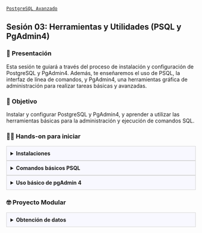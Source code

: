 [`PostgreSQL Avanzado`](../README.md)

## Sesión 03: Herramientas y Utilidades (PSQL y PgAdmin4)

### 🌿 Presentación 

Esta sesión te guiará a través del proceso de instalación y configuración de PostgreSQL y PgAdmin4. Además, te enseñaremos el uso de PSQL, la interfaz de línea de comandos, y PgAdmin4, una herramientas gráfica de administración para realizar tareas básicas y avanzadas.

### 🎯 Objetivo

Instalar y configurar PostgreSQL y PgAdmin4, y aprender a utilizar las herramientas básicas para la administración y ejecución de comandos SQL.

### 👨‍💻 Hands-on para iniciar

<details>
<summary style= "background: ghostwhite; padding: 10px; border: 1px solid lightgray; margin: 0px;"><strong>Instalaciones</strong><br/></summary>
<br/>

#### Objetivo
Instalar PostgreSQL 16 y pgAdmin4 en un sistema operativo Windows de manera correcta y configurar las bases de datos básicas.

#### Materiales Necesarios:
- Computadora con sistema operativa Windows (versión 7 en adelante).
- Conexión a Internet
- Permisos de administración en el sistema.

#### Tiempo Estimado: 
30-45 minutos.

#### Instrucciones paso a paso

1. Abrir el navegador:
   - Abre tu navegador de preferencia (Chrome, Firefox, Edge, etc.).
  
2. Ir a la página oficinal:
   - Navega a la página oficial de PostgreSQL:   
      [https://www.postgresql.org/download/windows/](https://www.postgresql.org/download/windows/)

3. Seleccionar la versión:
   - En la sección de descarga para Windows, selecciona PostgreSQL 16.

5. Descargar el instalador:
   - Haz clic en el botón de descarga y selecciona el instalador para Windows (x86-64).
   - Guarda el archivo en una ubicación de fácil acceso en tu computadora.
 
6. Ejecutar el instalador:
   - Navega hasta la ubicación donde descargaste el archivo y haz doble clic en el instalador (`postgresql-16.x-windows-x64.exe`).
  
7. Iniciar el proceso de instalación:
   - En la ventana de bienvenida, haz clic en "Next" (Siguiente).
  
8. Seleccionar la ruta de instalación:
   - Elige la ubicación donde deseas instalar PostgreSQL (por defecto es `C:\Program Files\PostgreSQL\16`).
   - Haz clic en "Next" (Siguiente).
  
9. Seleccionar componentes:
   - Deja seleccionados todos los componentes necesarios por PostgreSQL.
   - Si pgAdmin no está incluido, procede sin seleccionarlo. Lo instalaremos en otro paso.
   - Haz clic en "Next" (Siguiente).
  
10. Elegir directorio de datos:
   - Elige la ubicación del directorio de datos donde PostgreSQL almacenará las bases de datos (por defecto es `C:\Program Files\PostgreSQL\16\data`).
   - Haz clic en "Next" (Siguiente).

11. Configurar constraseña del Superusuario (postgres):
   - Ingresa una constraseña segura para el usuario `postgres`.
   - Confirma la contraseña y haz clic en "Next" (Siguiente).

12. Configurar puerto:
   - El puerto por defecto es `5432`. Puedes dejarlo así a menos que necesites cambiarlo.
   - Haz clic en "Next" (Siguiente)

13. Seleccionar región y codificación
   - Deja las opciones por defecto (región en `default` y codificación en `UTF-8`).
   - Haz clic en "Next" (Siguiente).

14. Finalizar la instalación
   - Revisa la configuración y haz clic en "Next" (Siguiente) y luego en "Finish" (Finalizar).

15. Ir a la página de descargas de pgAdmin:
   - Navega a la página de descarga de pgAdmin: [https://www.pgadmin.org/download/](https://www.pgadmin.org/download/).

16. Seleccionar la versión de Windows:
   - Haz clic en la opción para descargar pgAdmin para Windows.

17. Descargar el instalador:
   - Descarga el instalador de pgAdmin 4 y guarda el archivo en una ubicación de fácil acceso en tu computadora.

18. Ejecutar el instalador:
   - Navega hasta la ubicación donde descargaste el archivo y haz doble clic en el instalador (`pgadmin4-x.x-x86.exe`).

19. Iniciar el proceso de instalación:
   - En la ventana de bienvenida, haz cic en "Next" (Siguiente).

20. Aceptar el acuerdo de licencia:
   - Lee y acepta el acuerdo de licencia, luego haz clic en "Next" (Siguiente).

21. Seleccionar la ruta de instalación:
   - Elige la ubicación donde deseas instalar pgAdmin 4 (por defecto es `C:\Program Files\pgAdmin 4`).
   - Haz clic en "Next" (Siguiente).

22. Seleccionar el tipo de instalación:
   - Elige "Full" (Completa) para instalación instalar todas las características de pgAdmin 4.
   - Haz clic en "Next" (Siguiente)

23. Finalizar la instalación:
   - Revisa la configuración y haz clic en "Install" (Instalar).
   - Una vez completada la instalación, haz clic en "Finish" (Finalizar).

24. Abrir pgAdmin 4:
   - Ve al menú de inicio de Windows y busca `pgAdmin 4`.
   - Abre la aplicación pgAdmin 4.

25. Conectar al servidor:
   - En pgAdmin 4, haz clic en "Servers" y luego "PostgreSQL 16".
   - Ingresa la contraseña del usuario `postgres` que configuraste durante la instalación de PostgreSQL.

26. Crear una base de datos de prueba:
   - Haz clic derecho en `Databases` y selecciona `Create -> Database`.
   - Ingresa un nombre para tu nueva base de datos y haz clic en `Save`.

27. Verifica la base de datos:
   - Expande el nodo de `Databases` para ver tu nueva base de datos y asegúrate de que esté listada correctamente.

¡Felicidades! Ahora tienes PostgreSQL 16 y pgAdmin 4 instalados y configurados en tu sistema Windows. Puedes comenzar a crear y gestionar tus bases de datos utilizando pgAdmin 4 u otras herramientas de tu preferencia.

</details>

<details>
<summary style= "background: ghostwhite; padding: 10px; border: 1px solid lightgray; margin: 0px;"><strong>Comandos básicos PSQL</strong><br/></summary>
<br/>

#### Objetivo:
Aprender a usar PSQL para gestionar bases de datos PostgreSQL mediante comandos básicos y avanzados.

#### Materiales necesarios:
- PostgreSQL 16 instalado en tu sistema Windows.
- Acceso a una terminal o línea de comandos
- Conexión a Internet (opcional para consultar documentación).

#### Tiempo estimado:
45-60 minutos.

#### Instrucciones paso a paso

1. Abril la terminal o línea de comandos
   - Abre `cmd` o `PowerShell`

2. Conectar a PostgreSQL con PSQL
   - Ejecuta el siguiente comando reemplazando `username` con tu nombre de usuario PostgreSQL y `dbname` con el nombre de la base de datos a la que quieras conectarte:
      ```sql
      psql -U username -d dbname
      ```

   - Si estás utilizando la base de datos `postgres` y el usuario `postgres`, el comando sería:
      ```sql
      psql -U postgres -d postgres
      ```

3. Ingresar la contraseña:
   - Se te pedirá que ingreses la contraseña del usuario `postgres`. Escríbela y presiona `Enter`.

4. Listar bases de datos:
   - Para ver todas las bases de datos disponibles, usa:
      ```sql
      \l
      ```
5. Conectarse a una base de datos:
   - Para cambiar a otra base de datos, usa:
     ```sql
     \c dbname
     ```

6. Listar tablas:
   - Para ver todas las tablas en la base de datos actual, usa:
      ```sql
      \dt
      ```

7. Salir de PSQL:
   - Para salir del cliente PSQL usa:
      ```sql
      \q
      ```

8. Crear una tabla:
   - Crear una tabla simple llamada `empleados`:
      ```sql
      CREATE TABLE empleados (
         id SERIAL PRIMARY KEY,
         nombre VARCHAR(100),
         puesto VARCHAR(100),
         salario NUMERIC
      );
      ```

9. Insertar datos en la tabla `empleados`:
   ```sql
   INSERT INTO empleados (nombre, puesto, salario) VALUES 
   ('Juan Pérez', 'Gerente', 50000),
   ('Ana Gómez', 'Desarrollador', 40000),
   ('Luis García', 'Diseñador', 35000);
   ```

10. Consultar todos los registros de la tabla `empleados`:
   ```sql
   SELECT * FROM empleados;
   ```

11. Actualizar el salario de un empleado:
   ```sql
   UPDATE empleados SET salario = 45000 WHERE nombre = 'Ana Gómez';
   ```

12. Eliminar un registro de la tabla `empleados`:
   ```sql
   DELETE FROM empleados WHERE nombre = 'Luis Garcia';
   ```

13. Ver la estructura de la tabla `empleados`:
   ```sql
   \d empleados
   ```

14. Exportar los datos de `empleados`a un archivo CSV:
   ```sql
    \COPY empleados TO 'empleados.csv' CSV HEADER;
   ```

15. Importar datos desde un archivo CSV a la tabla `empleados`:
   ```sql
   \COPY empleados FROM 'empleados.csv' CSV HEADER;
   ```

16. Iniciar una transacción, realizar cambios y confirmar:
   ```sql
   BEGIN;
   INSERT INTO empleados (nombre, puesto, salario) VALUES ('Carlos Ruiz', 'Analista', 42000);
   COMMIT;
   ```

17. Obtener ayuda sobre los comandos disponibles:
   ```sql
   \?
   ```

18. Ver las variables de configuración actuales:
   ```sql
   SHOW ALL;
   ``

19. Ejecutar comandos SQL desde un archivo:
   ```sql
   \i ruta/al/archivo.sql
   ```

#### Conclusión
¡Felicidades! Ahora sabes cómo utilizar PSQL para gestionar bases de datos PostgreSQL. Has aprendido a conectarte, navegar, crear tablas, insertar y consultar datos, y utilizar comandos avanzados. Practica estos comandos regularmente para mejorar tu habilidad con PSQL y gestionar tus bases de datos de manera eficiente.

</details>

<details>
<summary style= "background: ghostwhite; padding: 10px; border: 1px solid lightgray; margin: 0px;"><strong>Uso básico de pgAdmin 4</strong><br/></summary>
<br/>

#### Objetivo
Aprender a usar pgAdmin 4 para gestionar bases de datos PostgreSQL mediante la interfaz gráfica.

#### Materiales Necesarios
- PostgreSQL 16 y pgAdmin 4 instalados en tu sistema Windows
- Conexión a Internet (opcional para consultar documentación)

#### Tiempo Estimado:
45-60 minutos.

#### Instrucciones pasos a paso

1. Abrir pgAdmin 4:
   - Inicia pgAdmin 4 desde el menú de inicio de Windows.
  
2. Conectarse al servidor PostgreSQL:
   - En el panel izquierdo, haz clic derecho en "Servers" y selecciona "Create" -> "Server...".
   - En la pestaña "General", ingresa un nombre para el servidor (por ejemplo, `PostgreSQL16`).
   - En la pestaña "Connection",, ingresa los detalles de conexión:
      - **Host name/address: `localhost`**
      - **Port: `5432`**
      - **Username: `postgres`**
      - **Password:** ingresa la contraseña que configuraste durante la instalación.
   - Haz clic en "Save" para conectar.
  
3. Crear una nueva base de datos:
   - En el panel izquierdo, expande el servidor que acabas de crear.
   - Haz clic derecho en "Databases" y selecciona "Create" -> "Database...".
   - En la ventana emergente, ingresa el nombre de la base de datos (por ejemplo `empresa`).
   - Haz clic en "Save".
  
4. Crear tabla `departamentos`:
   - Expande la base de datos `empresa`, luego expande "Schemas" -> "public" -> "Tables".
   - Haz clic derecho en "Tables" y  selecciona "Create" -> "Table..."
   - En la pestaña "General", ingresa el nombre de la tabla (`departamentos`).
   - En la pestaña "Columns", define las columnas:
      - **id**: SERIAL, Primary Key.
      - **nombre:** VARCHAR(100), NOT NULL.
      - **ubicacion:** VARCHAR(100).
   - Haz clic en "Save".
  
5. Crear tabla `empleados`:
   - Repite los pasos anteriores para crear la tabla `empleados` con las siguientes columnas:
      - **id:** SERIAL, Primary Key.
      - **nombre:** VARCHAR(100), Not NULL.
      - **puesto:** VARCHAR(100), Not NULL.
      - **salario:** NUMERIC, Check (salario > 0).
      - **departamento_id**: INTEGER, Foreign Key (References departamentosd(id)).
    
6. Insertar Datos en `departamentos`:
   - En el panel izquierdo, expander la tabla `departamentos`.
   - Haz clic derecho en "Query Tool" y usa el siguiente comando para insertar datos:
      ```sql
      INSERT INTO departamentos (nombre, ubicacion) VALUES 
      ('Recursos Humanos', 'Edificio A'),
      ('Tecnología', 'Edificio B'),
      ('Ventas', 'Edificio C');
      ```

7. Insertar Datos en `empleados`:
   - Repite el proceso en la tabla `empleados` con el siguiente comando:
      ```sql
      INSERT INTO empleados (nombre, puesto, salario, departamento_id) VALUES 
      ('Juan Pérez', 'Gerente', 50000, 1),
      ('Ana Gómez', 'Desarrollador', 40000, 2),
      ('Luis García', 'Vendedor', 35000, 3);
      ```

8. Consultar datos de `empleados`:
   - Abre la "Query Tool" para la tabla `empleados`y ejecuta el siguiente comando:
      ```sql
      SELECT * FROM empleados;
      ```
9. Unir tablas `empleados` y `departamentos`:
   - En la "Query Tool", ejecuta el siguiente comando para ver los empleados junto con sus departamentos:
      ```sql
      SELECT e.nombre AS empleado, e.puesto, e.salario, d.nombre AS departamento, d.ubicacion
      FROM empleados e
      JOIN departamentos d ON e.departamento_id = d.id;
      ```

10. Agregar una columna a `empleados`:
   - En la tabla `empleados`, haz clic derecho y selecciona "Properties".
   - En la pestaña "Columns", agrega una nueva columna `fecha_contractacion` de tipo `DATE`.
   - Haz clic en "Save".

11. Actualizar datos de `empleados`:
   - En la "Query Tool", ejecuta los siguientes comandos para actualizar las fechas de contratación:
      ```sql
      UPDATE empleados SET fecha_contratacion = '2023-01-15' WHERE nombre = 'Juan Pérez';
      UPDATE empleados SET fecha_contratacion = '2023-02-20' WHERE nombre = 'Ana Gómez';
      UPDATE empleados SET fecha_contratacion = '2023-03-05' WHERE nombre = 'Luis García';
      ```

12. Iniciar una transacción:
   - En la "Query Tool", ejecuta el siguiente comando: 
      ```sql
      BEGIN;
      ```

13. Realizar operaciones:
   - Inserta un nuevo empleado:
      ```sql
      INSERT INTO empleados (nombre, puesto, salario, departamento_id, fecha_contratacion) VALUES ('Carlos Ruiz', 'Analista', 42000, 1, '2023-04-01');
      ```

   - Si decides deshacer la transacción:
      ```sql
      ROLLBACK;
      ```

14. Configrmar transacción:
   - Si todo está correcto:
      ```sql
      COMMIT;
      ```

15. Crear una vista para empleados y departamentos:
   - En la "Query Tool", ejecuta el siguiente comando:
      ```sql
      CREATE VIEW vista_empleados_departamentos AS
      SELECT e.nombre AS empleado, e.puesto, e.salario, d.nombre AS departamento, d.ubicacion
      FROM empleados e
      JOIN departamentos d ON e.departamento_id = d.id;
      ```

16. Consultar la vista:
   - Consulta la vista creada:
      ```sql
      SELECT * FROM vista_empleados_departamentos;
      ```

#### Conclusión:
¡Felicidades! Ahora sabes cómo utilizar pgAdmin 4 para gestionar bases de datos PostgreSQL. Has aprendido a conectarte, crear bases de datos y tablas, insertar y consultar datos, modificar el diseño de la base de datos y utilizar transacciones para asegurar la integridad. Practica estos pasos regularmente para mejorar tu habilidad con pgAdmin 4 y gestionar tus bases de datos de manera eficiente.

</details>


### 🤓 Proyecto Modular

<details>
<summary style= "background: ghostwhite; padding: 10px; border: 1px solid lightgray; margin: 0px;"><strong>Obtención de datos</strong><br/></summary>
<br/>

Con el fin de que puedas poner todo tu conocimiento en práctica a lo largo de este módulo se realizarán distintas actividades que te permitirán ir construyendo un proyecto de manera progresiva y de manera guiada por los expertos. Este proyecto será el entregable final de todo del módulo y se dividirá en las siguientes etapas:

- [x] Creación de un repositorio   
- [ ] Obtención de datos   
- [ ] Configuración del entorno SQL   
- [ ] Diseño de la base de datos
- [ ] Gestión de usuarios
- [ ] Creando una copia de seguridad
- [ ] Optimizando consultas
- [ ] Preparando un proceso de réplica y alta disponibilidad
- [ ] Preparando el monitoreo
- [ ] Migración de datos
- [ ] Presentación del proyecto

---
 
#### :dart: Avance del Proyecto 2/10: Obtención de datos

En esta segunda sesión te orientaremos en la obtención de datos para tu proyecto, con el fin de que puedas experimentar con algunas de las principales características de PostgreSQL.  

⏰ Tiempo estimado: *60 minutos*

1. Puedes trabajar en una amplia variedad de proyectos que aborden probemas del mundo real. Basado en esto te damos algunas ideas de proyectos, puedes adaptarlos a tus intereses.

   - Sistema de Gestión de Hospitales
   - Plataforma de E-commerce
   - Red Social para Profesionales
   - Gestión de Reservas de Hoteles
   - Sistema de Inventario para Tiendas
   - Portal de Publicación de Artículos Científicos
   - Aplicación de Seguimiento de Fitness
   - Sistema de Gestión de Proyectos
   - Base de Datos para una Biblioteca
   - Aplicación de Encuestas y Análisis de Datos
   - Sistema de Gestión de Empleados
   - Plataforma de Cursos Online
   - Sistema de Seguimiento de Ventas y Clientes
   - Portal de Noticias con Gestión de Usuarios
   - Aplicación de Gestión de Finanzas Personales
   - Sistema de Reservas de Restaurantes
   - Gestión de Eventos y Conferencias
   - Aplicación de Seguimiento de Tareas y Productividad
   - Sistema de Gestión de Flotas de Vehículos
   - Plataforma de Crowdfunding

2. Las ideas del punto anterior son el objetivo final del módulo. La idea es que puedas modelar la base de datos que usarás en tu proyecto.

3. Existen varias fuentes de datos de donde puedes extraer datos de manera gratuita. También puedes usar conjuntos de datos que tengas de tu trabajo o algún proyecto personal. Te recomendamos las siguientes plataformas:

   - https://www.kaggle.com/
   - https://datos.cdmx.gob.mx/
   - https://datos.gob.mx/
   - https://datos.bancomundial.org/

4. Como sugerencia busca conjuntos de datos que tengan una amplia gama de registros, no te quedes con conjuntos pequeños.

[`< Regresar`](../README.md)
